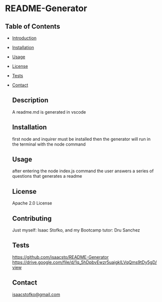 # README-Generator 

  ## Table of Contents
- [Introduction](#description)
- [Installation](#installation)
- [Usage](#usage)
- [License](#license)
- [Tests](#tests)
- [Contact](#contact)

  
  ## Description
  A readme.md is generated in vscode 
  
  ## Installation
  first node and inquirer must be installed then the generator will run in the terminal with the node command 
  
  ## Usage
  after entering the node index.js command the user answers a series of questions that generates a readme 
  
  ## License
  Apache 2.0 License
  
  ## Contributing
  Just myself: Isaac Stofko, and my Bootcamp tutor: Dru Sanchez
  
  ## Tests
  https://github.com/isaacsto/README-Generator 
  https://drive.google.com/file/d/1q_5hDpbvEwzr5uaigkILVqQms9tDy5gD/view
  
  ## Contact
  isaacstofko@gmail.com  
